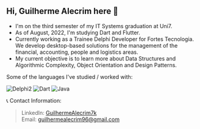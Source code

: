 ## Hi, Guilherme Alecrim here 👋

- I'm on the third semester of my IT Systems graduation at Uni7.
- As of August, 2022, I'm studying Dart and Flutter. 
- Currently working as a Trainee Delphi Developer for Fortes Tecnologia. We develop desktop-based solutions for the management of the financial, accounting, people and logistics areas.
- My current objective is to learn more about Data Structures and Algorithmic Complexity, Object Orientation and Design Patterns.

Some of the languages I've studied / worked with:

![Delphi2](https://img.shields.io/badge/Delphi_RAD_Studio-B22222?style=for-the-badge&logo=delphi&logoColor=white)
![Dart](https://img.shields.io/badge/Dart-0175C2?style=for-the-badge&logo=dart&logoColor=white)
![Java](https://img.shields.io/badge/Java-ED8B00?style=for-the-badge&logo=java&logoColor=white)

📞 Contact Information:

>LinkedIn: [GuilhermeAlecrim7k](linkedin.com/in/guilhermealecrim7k) <br>
>Email: guilhermealecrim96@gmail.com
